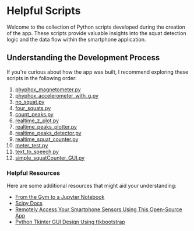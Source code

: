 # Helpful Scripts

Welcome to the collection of Python scripts developed during the creation of the app. These scripts provide valuable insights into the squat detection logic and the data flow within the smartphone application.

## Understanding the Development Process

If you're curious about how the app was built, I recommend exploring these scripts in the following order:


1. [phyphox_magnetometer.py](phyphox_magnetometer.py)
2. [phyphox_accelerometer_with_g.py](phyphox_accelerometer_with_g.py)
3. [no_squat.py](no_squat.py)
4. [four_squats.py](four_squats.py)
5. [count_peaks.py](count_peaks.py)
6. [realtime_z_plot.py](realtime_z_plot.py)
7. [realtime_peaks_plotter.py](realtime_peaks_plotter.py)
8. [realtime_peaks_detector.py](realtime_peaks_detector.py)
9. [realtime_squat_counter.py](realtime_squat_counter.py)
10. [meter_test.py](meter_test.py)
11. [text_to_speech.py](text_to_speech.py)
12. [simple_squatCounter_GUI.py](simple_squatCounter_GUI.py)


### Helpful Resources

Here are some additional resources that might aid your understanding:

- [From the Gym to a Jupyter Notebook](https://towardsdatascience.com/from-the-gym-to-a-jupyter-notebook-building-a-squats-counter-app-in-a-day-955ecfbf8d12)
- [Scipy Docs](https://docs.scipy.org/doc/scipy/reference/generated/scipy.signal.find_peaks.html)
- [Remotely Access Your Smartphone Sensors Using This Open-Source App](https://www.youtube.com/watch?v=2x5kdzqFV9M)
- [Python Tkinter GUI Design Using ttkbootstrap](https://www.youtube.com/watch?v=0tM-l_ZsxjU)
